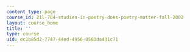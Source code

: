```yaml
---
content_type: page
course_id: 21l-704-studies-in-poetry-does-poetry-matter-fall-2002
layout: course_home
title: ''
type: course
uid: ec1b85d2-7747-44ed-4956-0503da431c71
---
```


